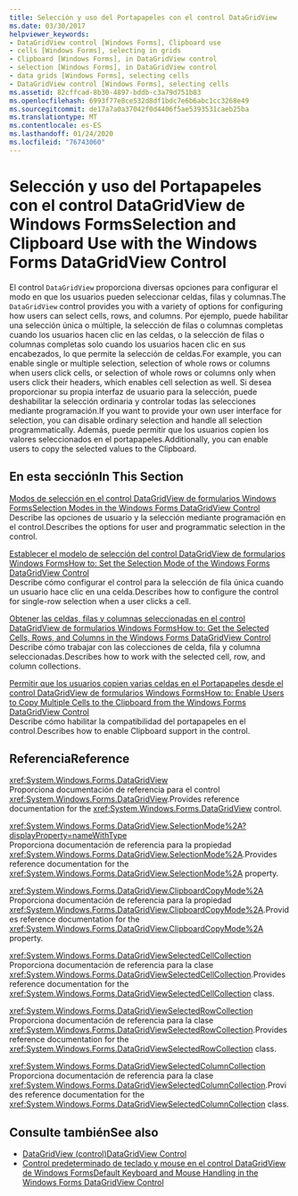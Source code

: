 ```yaml
---
title: Selección y uso del Portapapeles con el control DataGridView
ms.date: 03/30/2017
helpviewer_keywords:
- DataGridView control [Windows Forms], Clipboard use
- cells [Windows Forms], selecting in grids
- Clipboard [Windows Forms], in DataGridView control
- selection [Windows Forms], in DataGridView control
- data grids [Windows Forms], selecting cells
- DataGridView control [Windows Forms], selecting cells
ms.assetid: 82cffcad-8b30-4897-bddb-c3a79d751b83
ms.openlocfilehash: 6993f77e8ce532d8df1bdc7e6b6abc1cc3268e49
ms.sourcegitcommit: de17a7a0a37042f0d4406f5ae5393531caeb25ba
ms.translationtype: MT
ms.contentlocale: es-ES
ms.lasthandoff: 01/24/2020
ms.locfileid: "76743060"
---
```

# <a name="selection-and-clipboard-use-with-the-windows-forms-datagridview-control"></a><span data-ttu-id="2c0c9-102">Selección y uso del Portapapeles con el control DataGridView de Windows Forms</span><span class="sxs-lookup"><span data-stu-id="2c0c9-102">Selection and Clipboard Use with the Windows Forms DataGridView Control</span></span>
<span data-ttu-id="2c0c9-103">El control `DataGridView` proporciona diversas opciones para configurar el modo en que los usuarios pueden seleccionar celdas, filas y columnas.</span><span class="sxs-lookup"><span data-stu-id="2c0c9-103">The `DataGridView` control provides you with a variety of options for configuring how users can select cells, rows, and columns.</span></span> <span data-ttu-id="2c0c9-104">Por ejemplo, puede habilitar una selección única o múltiple, la selección de filas o columnas completas cuando los usuarios hacen clic en las celdas, o la selección de filas o columnas completas solo cuando los usuarios hacen clic en sus encabezados, lo que permite la selección de celdas.</span><span class="sxs-lookup"><span data-stu-id="2c0c9-104">For example, you can enable single or multiple selection, selection of whole rows or columns when users click cells, or selection of whole rows or columns only when users click their headers, which enables cell selection as well.</span></span> <span data-ttu-id="2c0c9-105">Si desea proporcionar su propia interfaz de usuario para la selección, puede deshabilitar la selección ordinaria y controlar todas las selecciones mediante programación.</span><span class="sxs-lookup"><span data-stu-id="2c0c9-105">If you want to provide your own user interface for selection, you can disable ordinary selection and handle all selection programmatically.</span></span> <span data-ttu-id="2c0c9-106">Además, puede permitir que los usuarios copien los valores seleccionados en el portapapeles.</span><span class="sxs-lookup"><span data-stu-id="2c0c9-106">Additionally, you can enable users to copy the selected values to the Clipboard.</span></span>  
  
## <a name="in-this-section"></a><span data-ttu-id="2c0c9-107">En esta sección</span><span class="sxs-lookup"><span data-stu-id="2c0c9-107">In This Section</span></span>  
 [<span data-ttu-id="2c0c9-108">Modos de selección en el control DataGridView de formularios Windows Forms</span><span class="sxs-lookup"><span data-stu-id="2c0c9-108">Selection Modes in the Windows Forms DataGridView Control</span></span>](selection-modes-in-the-windows-forms-datagridview-control.md)  
 <span data-ttu-id="2c0c9-109">Describe las opciones de usuario y la selección mediante programación en el control.</span><span class="sxs-lookup"><span data-stu-id="2c0c9-109">Describes the options for user and programmatic selection in the control.</span></span>  
  
 [<span data-ttu-id="2c0c9-110">Establecer el modelo de selección del control DataGridView de formularios Windows Forms</span><span class="sxs-lookup"><span data-stu-id="2c0c9-110">How to: Set the Selection Mode of the Windows Forms DataGridView Control</span></span>](how-to-set-the-selection-mode-of-the-windows-forms-datagridview-control.md)  
 <span data-ttu-id="2c0c9-111">Describe cómo configurar el control para la selección de fila única cuando un usuario hace clic en una celda.</span><span class="sxs-lookup"><span data-stu-id="2c0c9-111">Describes how to configure the control for single-row selection when a user clicks a cell.</span></span>  
  
 [<span data-ttu-id="2c0c9-112">Obtener las celdas, filas y columnas seleccionadas en el control DataGridView de formularios Windows Forms</span><span class="sxs-lookup"><span data-stu-id="2c0c9-112">How to: Get the Selected Cells, Rows, and Columns in the Windows Forms DataGridView Control</span></span>](selected-cells-rows-and-columns-datagridview.md)  
 <span data-ttu-id="2c0c9-113">Describe cómo trabajar con las colecciones de celda, fila y columna seleccionadas.</span><span class="sxs-lookup"><span data-stu-id="2c0c9-113">Describes how to work with the selected cell, row, and column collections.</span></span>  
  
 [<span data-ttu-id="2c0c9-114">Permitir que los usuarios copien varias celdas en el Portapapeles desde el control DataGridView de formularios Windows Forms</span><span class="sxs-lookup"><span data-stu-id="2c0c9-114">How to: Enable Users to Copy Multiple Cells to the Clipboard from the Windows Forms DataGridView Control</span></span>](enable-users-to-copy-multiple-cells-to-the-clipboard-datagridview.md)  
 <span data-ttu-id="2c0c9-115">Describe cómo habilitar la compatibilidad del portapapeles en el control.</span><span class="sxs-lookup"><span data-stu-id="2c0c9-115">Describes how to enable Clipboard support in the control.</span></span>  
  
## <a name="reference"></a><span data-ttu-id="2c0c9-116">Referencia</span><span class="sxs-lookup"><span data-stu-id="2c0c9-116">Reference</span></span>  
 <xref:System.Windows.Forms.DataGridView>  
 <span data-ttu-id="2c0c9-117">Proporciona documentación de referencia para el control <xref:System.Windows.Forms.DataGridView>.</span><span class="sxs-lookup"><span data-stu-id="2c0c9-117">Provides reference documentation for the <xref:System.Windows.Forms.DataGridView> control.</span></span>  
  
 <xref:System.Windows.Forms.DataGridView.SelectionMode%2A?displayProperty=nameWithType>  
 <span data-ttu-id="2c0c9-118">Proporciona documentación de referencia para la propiedad <xref:System.Windows.Forms.DataGridView.SelectionMode%2A>.</span><span class="sxs-lookup"><span data-stu-id="2c0c9-118">Provides reference documentation for the <xref:System.Windows.Forms.DataGridView.SelectionMode%2A> property.</span></span>  
  
 <xref:System.Windows.Forms.DataGridView.ClipboardCopyMode%2A>  
 <span data-ttu-id="2c0c9-119">Proporciona documentación de referencia para la propiedad <xref:System.Windows.Forms.DataGridView.ClipboardCopyMode%2A>.</span><span class="sxs-lookup"><span data-stu-id="2c0c9-119">Provides reference documentation for the <xref:System.Windows.Forms.DataGridView.ClipboardCopyMode%2A> property.</span></span>  
  
 <xref:System.Windows.Forms.DataGridViewSelectedCellCollection>  
 <span data-ttu-id="2c0c9-120">Proporciona documentación de referencia para la clase <xref:System.Windows.Forms.DataGridViewSelectedCellCollection>.</span><span class="sxs-lookup"><span data-stu-id="2c0c9-120">Provides reference documentation for the <xref:System.Windows.Forms.DataGridViewSelectedCellCollection> class.</span></span>  
  
 <xref:System.Windows.Forms.DataGridViewSelectedRowCollection>  
 <span data-ttu-id="2c0c9-121">Proporciona documentación de referencia para la clase <xref:System.Windows.Forms.DataGridViewSelectedRowCollection>.</span><span class="sxs-lookup"><span data-stu-id="2c0c9-121">Provides reference documentation for the <xref:System.Windows.Forms.DataGridViewSelectedRowCollection> class.</span></span>  
  
 <xref:System.Windows.Forms.DataGridViewSelectedColumnCollection>  
 <span data-ttu-id="2c0c9-122">Proporciona documentación de referencia para la clase <xref:System.Windows.Forms.DataGridViewSelectedColumnCollection>.</span><span class="sxs-lookup"><span data-stu-id="2c0c9-122">Provides reference documentation for the <xref:System.Windows.Forms.DataGridViewSelectedColumnCollection> class.</span></span>  
  
## <a name="see-also"></a><span data-ttu-id="2c0c9-123">Consulte también</span><span class="sxs-lookup"><span data-stu-id="2c0c9-123">See also</span></span>

- [<span data-ttu-id="2c0c9-124">DataGridView (control)</span><span class="sxs-lookup"><span data-stu-id="2c0c9-124">DataGridView Control</span></span>](datagridview-control-windows-forms.md)
- [<span data-ttu-id="2c0c9-125">Control predeterminado de teclado y mouse en el control DataGridView de Windows Forms</span><span class="sxs-lookup"><span data-stu-id="2c0c9-125">Default Keyboard and Mouse Handling in the Windows Forms DataGridView Control</span></span>](default-keyboard-and-mouse-handling-in-the-windows-forms-datagridview-control.md)
